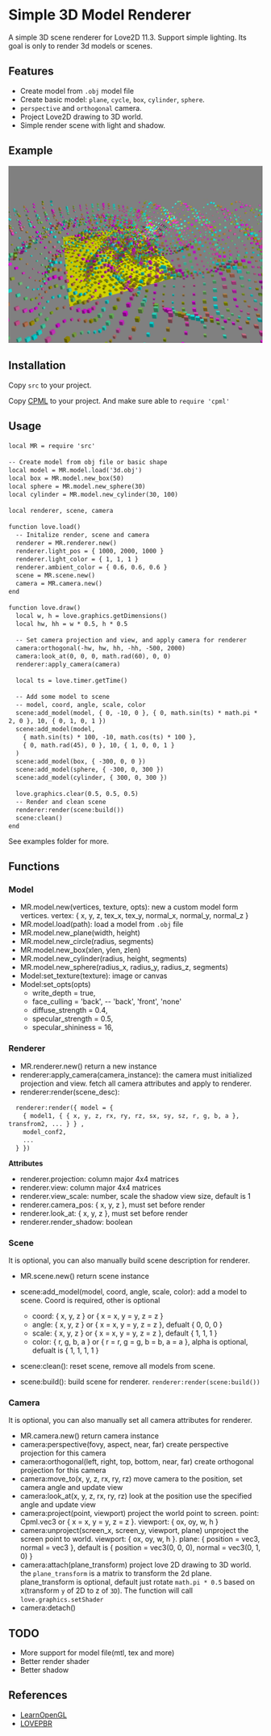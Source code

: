 Simple 3D Model Renderer
========================

A simple 3D scene renderer for Love2D 11.3. Support simple lighting.
Its goal is only to render 3d models or scenes. 

## Features

* Create model from `.obj` model file
* Create basic model: `plane`, `cycle`, `box`, `cylinder`, `sphere`.
* `perspective` and `orthogonal` camera.
* Project Love2D drawing to 3D world.
* Simple render scene with light and shadow.

## Example

![Example Image](./example.png)


## Installation

Copy `src` to your project.

Copy [CPML](https://github.com/excessive/cpml) to your project. And make sure able to `require 'cpml'`


## Usage

```
local MR = require 'src'

-- Create model from obj file or basic shape
local model = MR.model.load('3d.obj')
local box = MR.model.new_box(50)
local sphere = MR.model.new_sphere(30)
local cylinder = MR.model.new_cylinder(30, 100)

local renderer, scene, camera

function love.load()
  -- Initalize render, scene and camera
  renderer = MR.renderer.new()
  renderer.light_pos = { 1000, 2000, 1000 }
  renderer.light_color = { 1, 1, 1 }
  renderer.ambient_color = { 0.6, 0.6, 0.6 }
  scene = MR.scene.new()
  camera = MR.camera.new()
end

function love.draw()
  local w, h = love.graphics.getDimensions()
  local hw, hh = w * 0.5, h * 0.5

  -- Set camera projection and view, and apply camera for renderer
  camera:orthogonal(-hw, hw, hh, -hh, -500, 2000)
  camera:look_at(0, 0, 0, math.rad(60), 0, 0)
  renderer:apply_camera(camera)

  local ts = love.timer.getTime()

  -- Add some model to scene
  -- model, coord, angle, scale, color
  scene:add_model(model, { 0, -10, 0 }, { 0, math.sin(ts) * math.pi * 2, 0 }, 10, { 0, 1, 0, 1 })
  scene:add_model(model,
    { math.sin(ts) * 100, -10, math.cos(ts) * 100 },
    { 0, math.rad(45), 0 }, 10, { 1, 0, 0, 1 }
  )
  scene:add_model(box, { -300, 0, 0 })
  scene:add_model(sphere, { -300, 0, 300 })
  scene:add_model(cylinder, { 300, 0, 300 })

  love.graphics.clear(0.5, 0.5, 0.5)
  -- Render and clean scene
  renderer:render(scene:build())
  scene:clean()
end
```

See examples folder for more.

## Functions

### Model

* MR.model.new(vertices, texture, opts): new a custom model form vertices. vertex: { x, y, z, tex_x, tex_y, normal_x, normal_y, normal_z }
* MR.model.load(path): load a model from `.obj` file
* MR.model.new_plane(width, height)
* MR.model.new_circle(radius, segments)
* MR.model.new_box(xlen, ylen, zlen)
* MR.model.new_cylinder(radius, height, segments)
* MR.model.new_sphere(radius_x, radius_y, radius_z, segments)
* Model:set_texture(texture): image or canvas
* Model:set_opts(opts)
  * write_depth = true,
  * face_culling = 'back', -- 'back', 'front', 'none'
  * diffuse_strength = 0.4,
  * specular_strength = 0.5,
  * specular_shininess = 16,


### Renderer

* MR.renderer.new() return a new instance
* renderer:apply_camera(camera_instance): the camera must initialized projection and view. fetch all camera attributes and apply to renderer.
* renderer:render(scene_desc):

```
  renderer:render({ model = {
    { model1, { { x, y, z, rx, ry, rz, sx, sy, sz, r, g, b, a }, transfrom2, ... } } ,
    model_conf2,
    ...
  } })
```

**Attributes**

* renderer.projection: column major 4x4 matrices
* renderer.view: column major 4x4 matrices
* renderer.view_scale: number, scale the shadow view size, default is 1
* renderer.camera_pos: { x, y, z }, must set before render
* renderer.look_at: { x, y, z }, must set before render
* renderer.render_shadow: boolean


### Scene

It is optional, you can also manually build scene description for renderer.

* MR.scene.new() return scene instance
* scene:add_model(model, coord, angle, scale, color): add a model to scene. Coord is required, other is optional

  * coord: { x, y, z } or { x = x, y = y, z = z }
  * angle: { x, y, z } or { x = x, y = y, z = z }, defualt { 0, 0, 0 }
  * scale: { x, y, z } or { x = x, y = y, z = z }, default { 1, 1, 1 }
  * color: { r, g, b, a } or { r = r, g = g, b = b, a = a }, alpha is optional, defualt is { 1, 1, 1, 1 }

* scene:clean(): reset scene, remove all models from scene.
* scene:build(): build scene for renderer. `renderer:render(scene:build())`


### Camera

It is optional, you can also manually set all camera attributes for renderer.

* MR.camera.new() return camera instance
* camera:perspective(fovy, aspect, near, far) create perspective projection for this camera
* camera:orthogonal(left, right, top, bottom, near, far) create orthogonal projection for this camera
* camera:move_to(x, y, z, rx, ry, rz) move camera to the position, set camera angle and update view
* camera:look_at(x, y, z, rx, ry, rz) look at the position use the specified angle and update view
* camera:project(point, viewport) project the world point to screen. point: Cpml.vec3 or { x = x, y = y, z = z }. viewport: { ox, oy, w, h }
* camera:unproject(screen_x, screen_y, viewport, plane) unproject the screen point to world. viewport: { ox, oy, w, h }. plane: { position = vec3, normal = vec3 }, default is { position = vec3(0, 0, 0), normal = vec3(0, 1, 0) }
* camera:attach(plane_transform) project love 2D drawing to 3D world. the `plane_transform` is a matrix to transform the 2d plane. plane_transform is optional, default just rotate `math.pi * 0.5` based on x(transform `y` of 2D to z of `3D`). The function will call `love.graphics.setShader`
* camera:detach()

## TODO

* More support for model file(mtl, tex and more)
* Better render shader
* Better shadow


## References

* [LearnOpenGL](https://learnopengl.com/)
* [LOVEPBR](https://github.com/pablomayobre/LOVEPBR)
